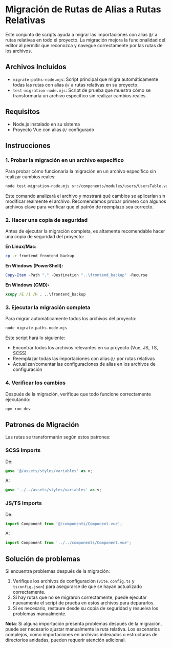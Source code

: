 # Migración de Rutas de Alias a Rutas Relativas

Este conjunto de scripts ayuda a migrar las importaciones con alias `@/` a rutas relativas en todo el proyecto. La migración mejora la funcionalidad del editor al permitir que reconozca y navegue correctamente por las rutas de los archivos.

## Archivos Incluidos

- `migrate-paths-node.mjs`: Script principal que migra automáticamente todas las rutas con alias `@/` a rutas relativas en su proyecto.
- `test-migration-node.mjs`: Script de prueba que muestra cómo se transformaría un archivo específico sin realizar cambios reales.

## Requisitos

- Node.js instalado en su sistema
- Proyecto Vue con alias `@/` configurado

## Instrucciones

### 1. Probar la migración en un archivo específico

Para probar cómo funcionaría la migración en un archivo específico sin realizar cambios reales:

```bash
node test-migration-node.mjs src/components/modules/users/UsersTable.vue
```

Este comando analizará el archivo y mostrará qué cambios se aplicarían sin modificar realmente el archivo. Recomendamos probar primero con algunos archivos clave para verificar que el patrón de reemplazo sea correcto.

### 2. Hacer una copia de seguridad

Antes de ejecutar la migración completa, es altamente recomendable hacer una copia de seguridad del proyecto:

**En Linux/Mac:**
```bash
cp -r frontend frontend_backup
```

**En Windows (PowerShell):**
```powershell
Copy-Item -Path "." -Destination "..\frontend_backup" -Recurse
```

**En Windows (CMD):**
```cmd
xcopy /E /I /H . ..\frontend_backup
```

### 3. Ejecutar la migración completa

Para migrar automáticamente todos los archivos del proyecto:

```bash
node migrate-paths-node.mjs
```

Este script hará lo siguiente:
- Encontrar todos los archivos relevantes en su proyecto (Vue, JS, TS, SCSS)
- Reemplazar todas las importaciones con alias `@/` por rutas relativas
- Actualizar/comentar las configuraciones de alias en los archivos de configuración

### 4. Verificar los cambios

Después de la migración, verifique que todo funcione correctamente ejecutando:

```bash
npm run dev
```

## Patrones de Migración

Las rutas se transformarán según estos patrones:

### SCSS Imports
De:
```scss
@use '@/assets/styles/variables' as v;
```

A:
```scss
@use '../../assets/styles/variables' as v;
```

### JS/TS Imports
De:
```js
import Component from '@/components/Component.vue';
```

A:
```js
import Component from '../../components/Component.vue';
```

## Solución de problemas

Si encuentra problemas después de la migración:

1. Verifique los archivos de configuración (`vite.config.ts` y `tsconfig.json`) para asegurarse de que se hayan actualizado correctamente.
2. Si hay rutas que no se migraron correctamente, puede ejecutar nuevamente el script de prueba en estos archivos para depurarlos.
3. Si es necesario, restaure desde su copia de seguridad y resuelva los problemas manualmente.

**Nota**: Si alguna importación presenta problemas después de la migración, puede ser necesario ajustar manualmente la ruta relativa. Los escenarios complejos, como importaciones en archivos indexados o estructuras de directorios anidadas, pueden requerir atención adicional. 
